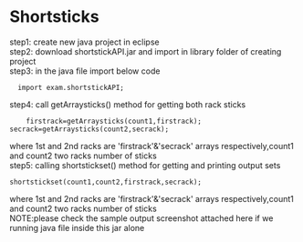 # Shortsticks

step1: create new java project in eclipse <br />
step2: download shortstickAPI.jar and import in library folder of creating project<br />
step3: in the java file import below code<br />

      import exam.shortstickAPI;
step4: call getArraysticks() method for getting both rack sticks<br />

    	firstrack=getArraysticks(count1,firstrack);
	secrack=getArraysticks(count2,secrack);
where 1st and 2nd racks are 'firstrack'&'secrack' arrays respectively,count1 and count2 two racks number of sticks<br />
step5: calling shortstickset() method for getting and printing output sets<br />

    shortstickset(count1,count2,firstrack,secrack);
 where 1st and 2nd racks are 'firstrack'&'secrack' arrays respectively,count1 and count2 two racks number of sticks<br />
 NOTE:please check the sample output screenshot attached here if we running java file inside this jar alone<br />
